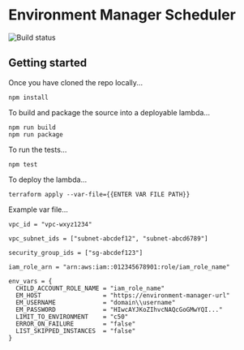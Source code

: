 # Environment Manager Scheduler

![Build status](https://travis-ci.org/trainline/em-scheduler.svg?branch=master)

## Getting started

Once you have cloned the repo locally...

```
npm install
```

To build and package the source into a deployable lambda...

```
npm run build
npm run package
```

To run the tests...

```
npm test
```

To deploy the lambda...

```
terraform apply --var-file={{ENTER VAR FILE PATH}}
```

Example var file...

```
vpc_id = "vpc-wxyz1234"

vpc_subnet_ids = ["subnet-abcdef12", "subnet-abcd6789"]

security_group_ids = ["sg-abcdef123"]

iam_role_arn = "arn:aws:iam::012345678901:role/iam_role_name"

env_vars = {
  CHILD_ACCOUNT_ROLE_NAME = "iam_role_name"
  EM_HOST                 = "https://environment-manager-url"
  EM_USERNAME             = "domain\\username"
  EM_PASSWORD             = "HIwcAYJKoZIhvcNAQcGoGMwYQI..."
  LIMIT_TO_ENVIRONMENT    = "c50"
  ERROR_ON_FAILURE        = "false"
  LIST_SKIPPED_INSTANCES  = "false"
}

```